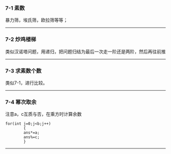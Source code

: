 ### 7-1 素数

暴力筛，埃氏筛，欧拉筛等等；

---

### 7-2 炒鸡楼梯  

类似汉诺塔问题，用递归，把问题归结为最后一次走一阶还是两阶，然后再往前推

---

### 7-3  求素数个数

类似7-1，进行比较。

***

### 7-4 幂次取余

注意a，c互质与否，在乘方时计算余数

```
for(int j=0;j<b;j++)
		{
		ans*=a;
		ans%=c;
		}
```



***






